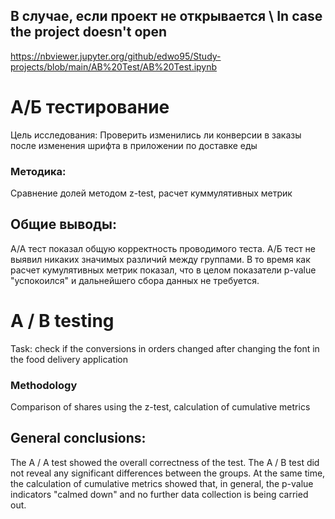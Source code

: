 ## В случае, если проект не открывается \ In case the project doesn't open 
https://nbviewer.jupyter.org/github/edwo95/Study-projects/blob/main/AB%20Test/AB%20Test.ipynb

# А/Б тестирование 
Цель исследования: Проверить изменились ли конверсии в заказы после изменения шрифта в приложении по доставке еды

### Методика:
Сравнение долей методом z-test, расчет куммулятивных метрик

## Общие выводы: 
А/А тест показал общую корректность проводимого теста. А/Б тест не выявил никаких значимых различий между группами. В то время как расчет кумулятивных метрик показал, что в целом показатели p-value "успокоился" и дальнейшего сбора данных не требуется.


# A / B testing
Task: check if the conversions in orders changed after changing the font in the food delivery application

### Methodology
Comparison of shares using the z-test, calculation of cumulative metrics

## General conclusions:
The A / A test showed the overall correctness of the test. The A / B test did not reveal any significant differences between the groups. At the same time, the calculation of cumulative metrics showed that, in general, the p-value indicators "calmed down" and no further data collection is being carried out.
